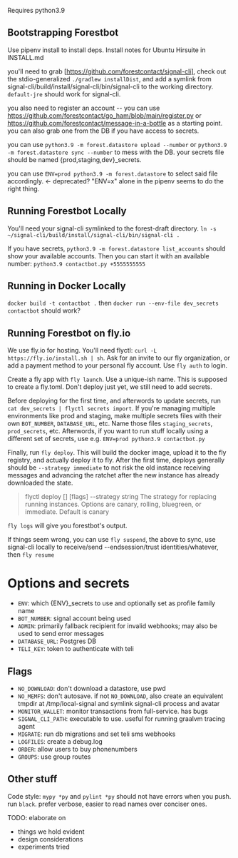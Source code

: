 Requires python3.9

## Bootstrapping Forestbot 

Use pipenv install to install deps. Install notes for Ubuntu Hirsuite in INSTALL.md

you'll need to grab [https://github.com/forestcontact/signal-cli], check out the stdio-generalized `./gradlew installDist`, and add a symlink from signal-cli/build/install/signal-cli/bin/signal-cli to the working directory. `default-jre` should work for signal-cli. 

you also need to register an account -- you can use https://github.com/forestcontact/go_ham/blob/main/register.py or https://github.com/forestcontact/message-in-a-bottle as a starting point. you can also grab one from the DB if you have access to secrets.

you can use `python3.9 -m forest.datastore upload --number` or `python3.9 -m forest.datastore sync --number` to mess with the DB. your secrets file should be named {prod,staging,dev}_secrets. 

you can use `ENV=prod python3.9 -m forest.datastore` to select said file accordingly. <- deprecated? "ENV=x" alone in the pipenv seems to do the right thing.

## Running Forestbot Locally

You'll need your signal-cli symlinked to the forest-draft directory. `ln -s ~/signal-cli/build/install/signal-cli/bin/signal-cli .`

If you have secrets, `python3.9 -m forest.datastore list_accounts` should show your available accounts. Then you can start it with an available number: `python3.9 contactbot.py +5555555555`

## Running in Docker Locally

`docker build -t contactbot .` then `docker run --env-file dev_secrets contactbot` should work?

## Running Forestbot on fly.io

We use fly.io for hosting. You'll need flyctl: `curl -L https://fly.io/install.sh | sh`. Ask for an invite to our fly organization, or add a payment method to your personal fly account. Use `fly auth` to login.

Create a fly app with `fly launch`. Use a unique-ish name. This is supposed to create a fly.toml. Don't deploy just yet, we still need to add secrets.

Before deploying for the first time, and afterwords to update secrets, run `cat dev_secrets | flyctl secrets import`. If you're managing multiple environments like prod and staging, make multiple secrets files with their own `BOT_NUMBER`, `DATABASE_URL`, etc. Name those files `staging_secrets`, `prod_secrets`, etc. Afterwords, if you want to run stuff locally using a different set of secrets, use e.g. `ENV=prod python3.9 contactbot.py`

Finally, run `fly deploy`. This will build the docker image, upload it to the fly registry, and actually deploy it to fly. After the first time, deploys generally should be `--strategy immediate` to not risk the old instance receiving messages and advancing the ratchet after the new instance has already downloaded the state.

> flyctl deploy [<workingdirectory>] [flags]
>  --strategy string      The strategy for replacing running instances. Options are canary, rolling, bluegreen, or immediate. Default is canary

`fly logs` will give you forestbot's output.

If things seem wrong, you can use `fly suspend`, the above to sync, use signal-cli locally to receive/send --endsession/trust identities/whatever, then `fly resume`


# Options and secrets

- `ENV`: which {ENV}_secrets to use and optionally set as profile family name 
- `BOT_NUMBER`: signal account being used
- `ADMIN`: primarily fallback recipient for invalid webhooks; may also be used to send error messages
- `DATABASE_URL`: Postgres DB
- `TELI_KEY`: token to authenticate with teli
 
## Flags
- `NO_DOWNLOAD`: don't download a datastore, use pwd 
- `NO_MEMFS`: don't autosave. if not `NO_DOWNLOAD`, also create an equivalent tmpdir at /tmp/local-signal and symlink signal-cli process and avatar
- `MONITOR_WALLET`: monitor transactions from full-service. has bugs 
- `SIGNAL_CLI_PATH`: executable to use. useful for running graalvm tracing agent
- `MIGRATE`: run db migrations and set teli sms webhooks
- `LOGFILES`: create a debug.log 
- `ORDER`: allow users to buy phonenumbers
- `GROUPS`: use group routes

## Other stuff

Code style: `mypy *py` and `pylint *py` should not have errors when you push. run `black`. prefer verbose, easier to read names over conciser ones.

TODO: elaborate on

- things we hold evident
- design considerations
- experiments tried

